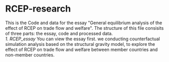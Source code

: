 # RCEP-research
This is the Code and data for the essay "General equilibrium analysis of the effect of RCEP on trade flow and welfare". The structure of this file consisits of three parts: the essay, code and processed data.  
*1. RCEP_essay*
You can view the essay first. we conducting counterfactual simulation analysis based on the structural gravity model, to explore the effect of RCEP on trade flow and welfare between member countries and non-member countries.
